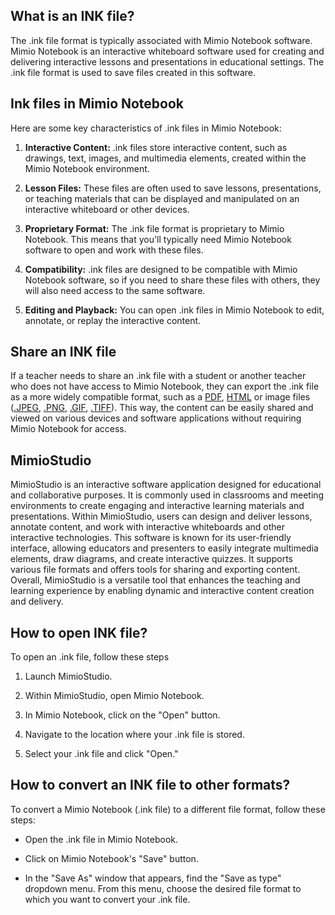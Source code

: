 ## What is an INK file?

The .ink file format is typically associated with Mimio Notebook software. Mimio Notebook is an interactive whiteboard software used for creating and delivering interactive lessons and presentations in educational settings. The .ink file format is used to save files created in this software.

## Ink files in Mimio Notebook

Here are some key characteristics of .ink files in Mimio Notebook:

1.  **Interactive Content:** .ink files store interactive content, such as drawings, text, images, and multimedia elements, created within the Mimio Notebook environment.
    
2.  **Lesson Files:** These files are often used to save lessons, presentations, or teaching materials that can be displayed and manipulated on an interactive whiteboard or other devices.
    
3.  **Proprietary Format:** The .ink file format is proprietary to Mimio Notebook. This means that you'll typically need Mimio Notebook software to open and work with these files.
    
4.  **Compatibility:** .ink files are designed to be compatible with Mimio Notebook software, so if you need to share these files with others, they will also need access to the same software.
    
5.  **Editing and Playback:** You can open .ink files in Mimio Notebook to edit, annotate, or replay the interactive content.

## Share an INK file

If a teacher needs to share an .ink file with a student or another teacher who does not have access to Mimio Notebook, they can export the .ink file as a more widely compatible format, such as a [PDF](/pdf/), [HTML](/web/html/) or image files ([.JPEG](/image/jpeg/), [.PNG](/image/png/), [.GIF](/image/gif/), [.TIFF](/image/tiff/)). This way, the content can be easily shared and viewed on various devices and software applications without requiring Mimio Notebook for access. 

## MimioStudio

MimioStudio is an interactive software application designed for educational and collaborative purposes. It is commonly used in classrooms and meeting environments to create engaging and interactive learning materials and presentations. Within MimioStudio, users can design and deliver lessons, annotate content, and work with interactive whiteboards and other interactive technologies. This software is known for its user-friendly interface, allowing educators and presenters to easily integrate multimedia elements, draw diagrams, and create interactive quizzes. It supports various file formats and offers tools for sharing and exporting content. Overall, MimioStudio is a versatile tool that enhances the teaching and learning experience by enabling dynamic and interactive content creation and delivery.

## How to open INK file?

To open an .ink file, follow these steps

1.  Launch MimioStudio.
    
2.  Within MimioStudio, open Mimio Notebook.
    
3.  In Mimio Notebook, click on the "Open" button.
    
4.  Navigate to the location where your .ink file is stored.
    
5.  Select your .ink file and click "Open."

## How to convert an INK file to other formats?

To convert a Mimio Notebook (.ink file) to a different file format, follow these steps:

- Open the .ink file in Mimio Notebook.

- Click on Mimio Notebook's "Save" button.

- In the "Save As" window that appears, find the "Save as type" dropdown menu. From this menu, choose the desired file format to which you want to convert your .ink file.
